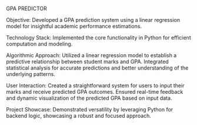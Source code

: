GPA PREDICTOR

Objective: Developed a GPA prediction system using a linear regression model for insightful academic performance estimations.

Technology Stack: Implemented the core functionality in Python for efficient computation and modeling.

Algorithmic Approach: Utilized a linear regression model to establish a predictive relationship between student marks and GPA. Integrated statistical analysis for accurate predictions and better understanding of the underlying patterns.

User Interaction: Created a straightforward system for users to input their marks and receive predicted GPA outcomes. Ensured real-time feedback and dynamic visualization of the predicted GPA based on input data.

Project Showcase: Demonstrated versatility by leveraging Python for backend logic, showcasing a robust and focused approach.
